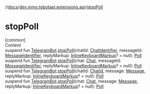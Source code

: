 //[docs](../../index.md)/[dev.inmo.tgbotapi.extensions.api](index.md)/[stopPoll](stop-poll.md)



# stopPoll  
[common]  
Content  
suspend fun [TelegramBot](../dev.inmo.tgbotapi.bot/index.md#%5Bdev.inmo.tgbotapi.bot%2FTelegramBot%2F%2F%2FPointingToDeclaration%2F%5D%2FClasslikes%2F625018081).[stopPoll](stop-poll.md)(chatId: [ChatIdentifier](../dev.inmo.tgbotapi.types/-chat-identifier/index.md), messageId: [MessageIdentifier](../dev.inmo.tgbotapi.types/index.md#%5Bdev.inmo.tgbotapi.types%2FMessageIdentifier%2F%2F%2FPointingToDeclaration%2F%5D%2FClasslikes%2F625018081), replyMarkup: [InlineKeyboardMarkup](../dev.inmo.tgbotapi.types.buttons/-inline-keyboard-markup/index.md)? = null): [Poll](../dev.inmo.tgbotapi.types.polls/-poll/index.md)  
suspend fun [TelegramBot](../dev.inmo.tgbotapi.bot/index.md#%5Bdev.inmo.tgbotapi.bot%2FTelegramBot%2F%2F%2FPointingToDeclaration%2F%5D%2FClasslikes%2F625018081).[stopPoll](stop-poll.md)(chat: [Chat](../dev.inmo.tgbotapi.types.chat.abstracts/-chat/index.md), messageId: [MessageIdentifier](../dev.inmo.tgbotapi.types/index.md#%5Bdev.inmo.tgbotapi.types%2FMessageIdentifier%2F%2F%2FPointingToDeclaration%2F%5D%2FClasslikes%2F625018081), replyMarkup: [InlineKeyboardMarkup](../dev.inmo.tgbotapi.types.buttons/-inline-keyboard-markup/index.md)? = null): [Poll](../dev.inmo.tgbotapi.types.polls/-poll/index.md)  
suspend fun [TelegramBot](../dev.inmo.tgbotapi.bot/index.md#%5Bdev.inmo.tgbotapi.bot%2FTelegramBot%2F%2F%2FPointingToDeclaration%2F%5D%2FClasslikes%2F625018081).[stopPoll](stop-poll.md)(chatId: [ChatId](../dev.inmo.tgbotapi.types/-chat-id/index.md), message: [Message](../dev.inmo.tgbotapi.types.message.abstracts/-message/index.md), replyMarkup: [InlineKeyboardMarkup](../dev.inmo.tgbotapi.types.buttons/-inline-keyboard-markup/index.md)? = null): [Poll](../dev.inmo.tgbotapi.types.polls/-poll/index.md)  
suspend fun [TelegramBot](../dev.inmo.tgbotapi.bot/index.md#%5Bdev.inmo.tgbotapi.bot%2FTelegramBot%2F%2F%2FPointingToDeclaration%2F%5D%2FClasslikes%2F625018081).[stopPoll](stop-poll.md)(chat: [Chat](../dev.inmo.tgbotapi.types.chat.abstracts/-chat/index.md), message: [Message](../dev.inmo.tgbotapi.types.message.abstracts/-message/index.md), replyMarkup: [InlineKeyboardMarkup](../dev.inmo.tgbotapi.types.buttons/-inline-keyboard-markup/index.md)? = null): [Poll](../dev.inmo.tgbotapi.types.polls/-poll/index.md)  



